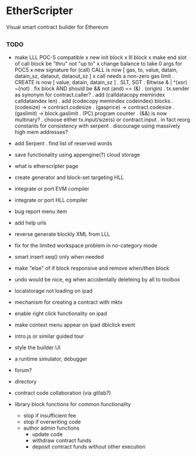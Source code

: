 # EtherScripter
Visual smart contract builder for Ethereum
##

### TODO
* make LLL POC-5 compatible
  x new init block
  x lll block 
  x make end slot of call block be "thru" not "up to"
  x change balance to take 0 args for POC5
  x new signature for (call) CALL is now [ gas, to, value, datain, datain_sz, dataout, dataout_sz ]
  x call needs a non-zero gas limit 
  . CREATE is now [ value, datain, datain_sz ]
  . SLT, SGT 
  . Bitwise & | ^(xor) ~(not)
  . fix block AND should be && not (and) == (&) 
  . (origin)
  . tx.sender as synonym for contract.caller?
  . add (calldatacopy memindex calldataindex len) 
  . add (codecopy memindex codeindex) blocks
  . (codesize) -> contract.codesize
  . (gasprice) -> contract.codesize
  . (gaslimit) -> block.gaslimit
  . (PC) program counter
  . (&&) is now multinary?
  . choose either tx.input/size(s) or contract.input
    . in fact reorg constants for consistency with serpent
  . discourage using massively high mem addresses?

* add Serpent 
  . find list of reserved words
* save functionality using appengine(?) cloud storage
* what is etherscripter page
* create generator and block-set targeting HLL
* integrate or port EVM compiler
* integrate or port HLL compiler 
* bug report menu item
* add help urls
* reverse generate blockly XML from LLL
* fix for the limited workspace problem in no-category mode
* smart insert seq() only when needed
* make "else" of if block responsive and remove when/then block
* undo would be nice, eg when accidentally deleteing by all to toolbox 
* localstorage not loading on ipad
* mechanism for creating a contract with mktx
* enable right click functionality on ipad
* make context menu appear on ipad dblclick event
* intro.js or similar guided tour
* style the builder UI
* a runtime simulator, debugger
* forum?
* directory 
* contract code collaboration (via gitlab?)
* library block functions for common functionality
  - stop if insufficient fee
  - stop if overwriting code
  - author admin functions 
    * update code
    * withdraw contract funds
    * deposit contract funds without other execution
